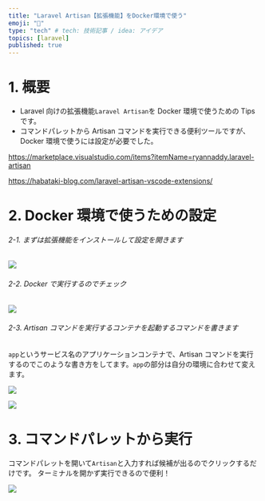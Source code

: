 ```yaml
---
title: "Laravel Artisan【拡張機能】をDocker環境で使う"
emoji: "🐥"
type: "tech" # tech: 技術記事 / idea: アイデア
topics: [laravel]
published: true
---
```


# 1. 概要

- Laravel 向けの拡張機能`Laravel Artisan`を Docker 環境で使うための Tips です。
- コマンドパレットから Artisan コマンドを実行できる便利ツールですが、Docker 環境で使うには設定が必要でした。

https://marketplace.visualstudio.com/items?itemName=ryannaddy.laravel-artisan

https://habataki-blog.com/laravel-artisan-vscode-extensions/

# 2. Docker 環境で使うための設定

###### 2-1. まずは拡張機能をインストールして設定を開きます

![](https://storage.googleapis.com/zenn-user-upload/a54e3d6125d7-20230108.png)

###### 2-2. Docker で実行するのでチェック

![](https://storage.googleapis.com/zenn-user-upload/131b973d2fab-20230108.png)

###### 2-3. Artisan コマンドを実行するコンテナを起動するコマンドを書きます

`app`というサービス名のアプリケーションコンテナで、Artisan コマンドを実行するのでこのような書き方をしてます。`app`の部分は自分の環境に合わせて変えます。

![](https://storage.googleapis.com/zenn-user-upload/205f88834f22-20230108.png)

![](https://storage.googleapis.com/zenn-user-upload/57df8ed2d83a-20230108.png)

# 3. コマンドパレットから実行

コマンドパレットを開いて`Artisan`と入力すれば候補が出るのでクリックするだけです。
ターミナルを開かず実行できるので便利！

![](https://storage.googleapis.com/zenn-user-upload/6e9c99d4851a-20230108.png)
